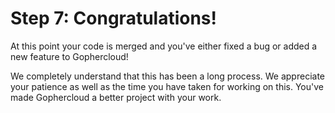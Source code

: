 Step 7: Congratulations!
========================

At this point your code is merged and you've either fixed a bug or added a new
feature to Gophercloud!

We completely understand that this has been a long process. We appreciate your
patience as well as the time you have taken for working on this. You've made
Gophercloud a better project with your work.
